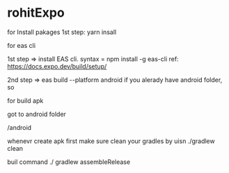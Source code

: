 # rohitExpo
for Install pakages
1st step: yarn insall

for eas cli

1st step => install EAS cli.  syntax = npm install -g eas-cli
ref: https://docs.expo.dev/build/setup/

2nd step => eas build --platform android
if you alerady have android folder, so 

for build apk

got to android folder

/android

whenevr create apk first make sure clean your gradles by uisn ./gradlew clean

buil command
./ gradlew assembleRelease
